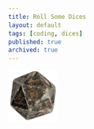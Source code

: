 ```yaml
---
title: Roll Some Dices
layout: default
tags: [coding, dices]
published: true
archived: true
---
```

<a href="{% post_url 2021-10-28-dices-howto %}"><img src="/assets/img/icosahedron-small.png"/></a>

<script type="module" src="/assets/js/dice/main.js"/>
